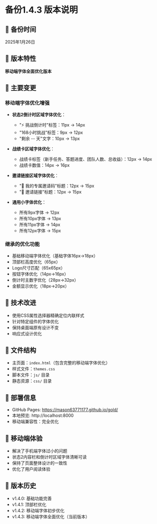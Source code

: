 # 备份1.4.3 版本说明

## 📅 备份时间
2025年1月26日

## 🎯 版本特性
**移动端字体全面优化版本**

## 🔧 主要变更

### 移动端字体优化增强
- **状态2倒计时区域字体优化**：
  - "⚡ 挑战倒计时"标签：11px → 14px
  - "168小时挑战"标签：9px → 12px
  - "剩余 -- 天"文字：10px → 13px

- **战绩卡区域字体优化**：
  - 战绩卡标签（新手任务、答题进度、团队人数、总收益）：12px → 14px
  - 战绩卡数值：14px → 16px

- **邀请链接区域字体优化**：
  - "💎 我的专属邀请码"标题：12px → 15px
  - "🔗 邀请链接"标题：12px → 15px

- **通用小字体优化**：
  - 所有9px字体 → 12px
  - 所有10px字体 → 13px
  - 所有11px字体 → 14px
  - 所有12px字体 → 15px

### 继承的优化功能
- 基础移动端字体优化（基础字体16px→18px）
- 顶部栏高度优化（65px）
- Logo尺寸匹配（65x65px）
- 按钮字体优化（14px→16px）
- 倒计时主数字优化（28px→32px）
- 金额显示优化（18px→20px）

## 🎨 技术改进
- 使用CSS属性选择器精确定位内联样式
- 针对特定组件的字体优化
- 保持桌面端原有设计不变
- 响应式设计优化

## 📁 文件结构
- 主页面：`index.html`（包含完整的移动端字体优化）
- 样式文件：`themes.css`
- 脚本文件：`js/` 目录
- 静态资源：`css/` 目录

## 🚀 部署信息
- GitHub Pages: https://mason63771177.github.io/gold/
- 本地预览: http://localhost:8000
- 移动端兼容性：完全优化

## 📱 移动端体验
- 解决了手机端字体过小的问题
- 状态2内容栏和倒计时区域字体清晰可读
- 保持了页面整体设计的一致性
- 优化了用户阅读体验

## 🔄 版本历史
- v1.4.0: 基础功能完善
- v1.4.1: 顶部栏优化
- v1.4.2: 移动端字体初步优化
- v1.4.3: 移动端字体全面优化（当前版本）